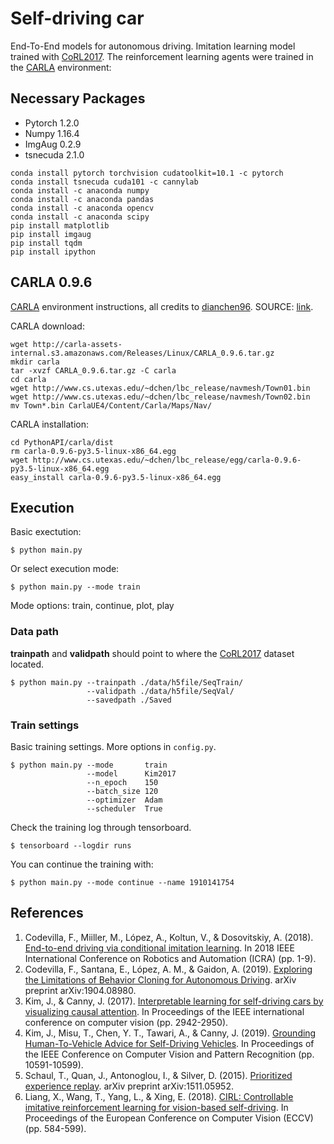 Self-driving car
================

End-To-End models for autonomous driving. Imitation learning model trained with <a href="https://github.com/carla-simulator/imitation-learning">CoRL2017</a>. The reinforcement learning agents were trained in the <a href="https://github.com/carla-simulator/carla">CARLA</a> environment:

## Necessary Packages
* Pytorch  1.2.0
* Numpy    1.16.4
* ImgAug   0.2.9 
* tsnecuda 2.1.0
```
conda install pytorch torchvision cudatoolkit=10.1 -c pytorch
conda install tsnecuda cuda101 -c cannylab
conda install -c anaconda numpy
conda install -c anaconda pandas
conda install -c anaconda opencv
conda install -c anaconda scipy
pip install matplotlib
pip install imgaug
pip install tqdm
pip install ipython
```

## CARLA 0.9.6
<a href="https://github.com/carla-simulator/carla">CARLA</a> environment instructions, all credits to <a href="https://github.com/dianchen96">dianchen96</a>. SOURCE: <a href="https://github.com/dianchen96/LearningByCheating">link</a>.

CARLA download:
```
wget http://carla-assets-internal.s3.amazonaws.com/Releases/Linux/CARLA_0.9.6.tar.gz
mkdir carla
tar -xvzf CARLA_0.9.6.tar.gz -C carla
cd carla
wget http://www.cs.utexas.edu/~dchen/lbc_release/navmesh/Town01.bin
wget http://www.cs.utexas.edu/~dchen/lbc_release/navmesh/Town02.bin
mv Town*.bin CarlaUE4/Content/Carla/Maps/Nav/
```

CARLA installation:
```
cd PythonAPI/carla/dist
rm carla-0.9.6-py3.5-linux-x86_64.egg
wget http://www.cs.utexas.edu/~dchen/lbc_release/egg/carla-0.9.6-py3.5-linux-x86_64.egg
easy_install carla-0.9.6-py3.5-linux-x86_64.egg
```

## Execution
Basic exectution:
```
$ python main.py
```
Or select execution mode:
```
$ python main.py --mode train
```
Mode options: train, continue, plot, play

### Data path
**trainpath** and **validpath** should point to where the <a href="https://github.com/carla-simulator/imitation-learning">CoRL2017</a> dataset located.
```
$ python main.py --trainpath ./data/h5file/SeqTrain/
                 --validpath ./data/h5file/SeqVal/
                 --savedpath ./Saved
```

### Train settings
Basic training settings. More options in `config.py`.
```
$ python main.py --mode       train
                 --model      Kim2017
                 --n_epoch    150
                 --batch_size 120
                 --optimizer  Adam
                 --scheduler  True
```

Check the training log through tensorboard.
```
$ tensorboard --logdir runs
```

You can continue the training with:
```
$ python main.py --mode continue --name 1910141754
```


## References

1. Codevilla, F., Miiller, M., López, A., Koltun, V., & Dosovitskiy, A. (2018). <a href="https://arxiv.org/pdf/1710.02410">End-to-end driving via conditional imitation learning</a>. In 2018 IEEE International Conference on Robotics and Automation (ICRA) (pp. 1-9). 
2. Codevilla, F., Santana, E., López, A. M., & Gaidon, A. (2019). <a href="https://arxiv.org/pdf/1904.08980">Exploring the Limitations of Behavior Cloning for Autonomous Driving</a>. arXiv preprint arXiv:1904.08980.
3. Kim, J., & Canny, J. (2017). <a href="http://openaccess.thecvf.com/content_ICCV_2017/papers/Kim_Interpretable_Learning_for_ICCV_2017_paper.pdf">Interpretable learning for self-driving cars by visualizing causal attention</a>. In Proceedings of the IEEE international conference on computer vision (pp. 2942-2950).
4. Kim, J., Misu, T., Chen, Y. T., Tawari, A., & Canny, J. (2019). <a href="http://openaccess.thecvf.com/content_CVPR_2019/papers/Kim_Grounding_Human-To-Vehicle_Advice_for_Self-Driving_Vehicles_CVPR_2019_paper.pdf">Grounding Human-To-Vehicle Advice for Self-Driving Vehicles</a>. In Proceedings of the IEEE Conference on Computer Vision and Pattern Recognition (pp. 10591-10599).
5. Schaul, T., Quan, J., Antonoglou, I., & Silver, D. (2015). <a href="https://arxiv.org/pdf/1511.05952">Prioritized experience replay</a>. arXiv preprint arXiv:1511.05952.
6. Liang, X., Wang, T., Yang, L., & Xing, E. (2018). <a href="http://openaccess.thecvf.com/content_ECCV_2018/papers/Xiaodan_Liang_CIRL_Controllable_Imitative_ECCV_2018_paper.pdf">CIRL: Controllable imitative reinforcement learning for vision-based self-driving</a>. In Proceedings of the European Conference on Computer Vision (ECCV) (pp. 584-599).
